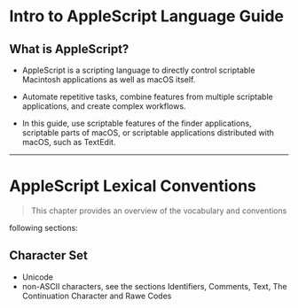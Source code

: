 # Intro to AppleScript Language Guide

## What is AppleScript?

- AppleScript is a scripting language to directly control scriptable Macintosh applications as well as macOS itself.

- Automate repetitive tasks, combine features from multiple scriptable applications, and create complex workflows.

- In this guide, use scriptable features of the finder applications, scriptable parts of macOS, or scriptable applications distributed with macOS, such as TextEdit. 

---

# AppleScript Lexical Conventions 

> This chapter provides an overview of the vocabulary and conventions

following sections:

## Character Set

- Unicode
- non-ASCII characters, see the sections Identifiers, Comments, Text, The Continuation Character and Rawe Codes

	

